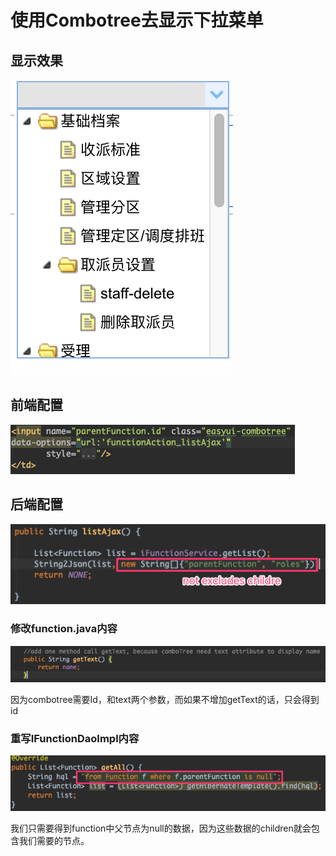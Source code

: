 # 使用Combotree去显示下拉菜单

## 显示效果

![](../../../../.gitbook/assets/image%20%28160%29.png)

## 前端配置

![](../../../../.gitbook/assets/image%20%2856%29.png)

## 后端配置

![](../../../../.gitbook/assets/image%20%2873%29.png)

### 修改function.java内容

![](../../../../.gitbook/assets/image%20%28164%29.png)

因为combotree需要Id，和text两个参数，而如果不增加getText的话，只会得到id

### 重写IFunctionDaoImpl内容

![](../../../../.gitbook/assets/image%20%283%29.png)

我们只需要得到function中父节点为null的数据，因为这些数据的children就会包含我们需要的节点。

